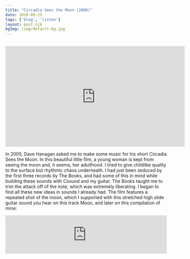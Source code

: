 ```yaml
---
title: "Circadia Sees the Moon (2006)"
date: 2010-09-25
tags: ['blog', 'listen']
layout: post.njk
bgImg: /img/default-bg.jpg
---
```

<br/><iframe width="560" height="315" src="https://www.youtube.com/embed/qbEthtMXC3c" title="YouTube video player" frameborder="0" allow="accelerometer; autoplay; clipboard-write; encrypted-media; gyroscope; picture-in-picture" allowfullscreen></iframe>

In 2005, Dave Hanagan asked me to make some music for his short Circadia Sees the Moon. In this beautiful little film, a young woman is kept from seeing the moon and, it seems, her adulthood. I tried to give childlike quality to the surface but rhythmic chaos underneath. I had just been seduced by the first three records by The Books, and had some of this in mind while building these sounds with Csound and my guitar. The Books taught me to trim the attack off of the note, which was extremely liberating. I began to find all these new ideas in sounds I already had. The film features a repeated shot of the moon, which I supported with this stretched high slide guitar sound you hear on this track Moon, and later on this compilation of mine:

<iframe style="border: 0; width: 100%; height: 120px;" src="https://bandcamp.com/EmbeddedPlayer/album=204429516/size=large/bgcol=ffffff/linkcol=0687f5/tracklist=false/artwork=small/transparent=true/" seamless><a href="https://listenfastermusic.bandcamp.com/album/my-sound-i-soundtracks">My Sound I: Soundtracks by Ben McAllister</a></iframe>

